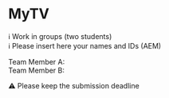 # MyTV

ℹ Work in groups (two students)  
ℹ Please insert here your names and IDs (AEM)  

Team Member A: <name> <surname> <AEM> \
Team Member B: <name> <surname> <AEM> 

⚠ Please keep the submission deadline